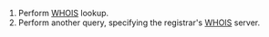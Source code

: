 1. Perform [WHOIS](../../Tools/Domain/whois/README.md#Query) lookup.
2. Perform another query, specifying the registrar's [WHOIS](../../Tools/Domain/whois/README.md#Specify-Server-to-Query) server.
